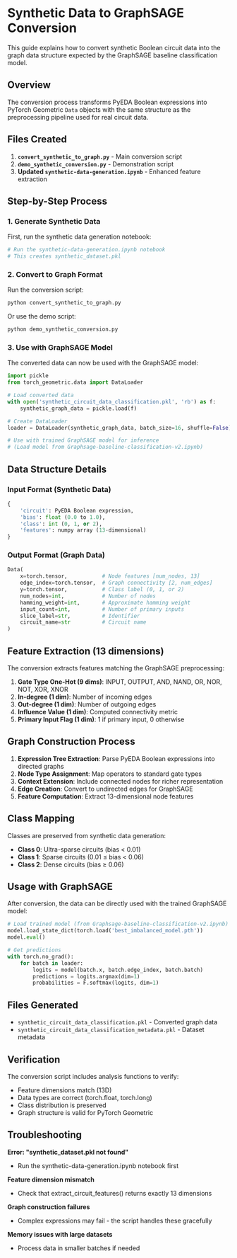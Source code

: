 # Synthetic Data to GraphSAGE Conversion

This guide explains how to convert synthetic Boolean circuit data into the graph data structure expected by the GraphSAGE baseline classification model.

## Overview

The conversion process transforms PyEDA Boolean expressions into PyTorch Geometric `Data` objects with the same structure as the preprocessing pipeline used for real circuit data.

## Files Created

1. **`convert_synthetic_to_graph.py`** - Main conversion script
2. **`demo_synthetic_conversion.py`** - Demonstration script
3. **Updated `synthetic-data-generation.ipynb`** - Enhanced feature extraction

## Step-by-Step Process

### 1. Generate Synthetic Data
First, run the synthetic data generation notebook:
```bash
# Run the synthetic-data-generation.ipynb notebook
# This creates synthetic_dataset.pkl
```

### 2. Convert to Graph Format
Run the conversion script:
```python
python convert_synthetic_to_graph.py
```

Or use the demo script:
```python
python demo_synthetic_conversion.py
```

### 3. Use with GraphSAGE Model
The converted data can now be used with the GraphSAGE model:
```python
import pickle
from torch_geometric.data import DataLoader

# Load converted data
with open('synthetic_circuit_data_classification.pkl', 'rb') as f:
    synthetic_graph_data = pickle.load(f)

# Create DataLoader
loader = DataLoader(synthetic_graph_data, batch_size=16, shuffle=False)

# Use with trained GraphSAGE model for inference
# (Load model from Graphsage-baseline-classification-v2.ipynb)
```

## Data Structure Details

### Input Format (Synthetic Data)
```python
{
    'circuit': PyEDA Boolean expression,
    'bias': float (0.0 to 1.0),
    'class': int (0, 1, or 2),
    'features': numpy array (13-dimensional)
}
```

### Output Format (Graph Data)
```python
Data(
    x=torch.tensor,           # Node features [num_nodes, 13]
    edge_index=torch.tensor,  # Graph connectivity [2, num_edges]
    y=torch.tensor,           # Class label (0, 1, or 2)
    num_nodes=int,            # Number of nodes
    hamming_weight=int,       # Approximate hamming weight
    input_count=int,          # Number of primary inputs
    slice_label=str,          # Identifier
    circuit_name=str          # Circuit name
)
```

## Feature Extraction (13 dimensions)

The conversion extracts features matching the GraphSAGE preprocessing:

1. **Gate Type One-Hot (9 dims)**: INPUT, OUTPUT, AND, NAND, OR, NOR, NOT, XOR, XNOR
2. **In-degree (1 dim)**: Number of incoming edges
3. **Out-degree (1 dim)**: Number of outgoing edges  
4. **Influence Value (1 dim)**: Computed connectivity metric
5. **Primary Input Flag (1 dim)**: 1 if primary input, 0 otherwise

## Graph Construction Process

1. **Expression Tree Extraction**: Parse PyEDA Boolean expressions into directed graphs
2. **Node Type Assignment**: Map operators to standard gate types
3. **Context Extension**: Include connected nodes for richer representation
4. **Edge Creation**: Convert to undirected edges for GraphSAGE
5. **Feature Computation**: Extract 13-dimensional node features

## Class Mapping

Classes are preserved from synthetic data generation:
- **Class 0**: Ultra-sparse circuits (bias < 0.01)
- **Class 1**: Sparse circuits (0.01 ≤ bias < 0.06)  
- **Class 2**: Dense circuits (bias ≥ 0.06)

## Usage with GraphSAGE

After conversion, the data can be directly used with the trained GraphSAGE model:

```python
# Load trained model (from Graphsage-baseline-classification-v2.ipynb)
model.load_state_dict(torch.load('best_imbalanced_model.pth'))
model.eval()

# Get predictions
with torch.no_grad():
    for batch in loader:
        logits = model(batch.x, batch.edge_index, batch.batch)
        predictions = logits.argmax(dim=1)
        probabilities = F.softmax(logits, dim=1)
```

## Files Generated

- `synthetic_circuit_data_classification.pkl` - Converted graph data
- `synthetic_circuit_data_classification_metadata.pkl` - Dataset metadata

## Verification

The conversion script includes analysis functions to verify:
- Feature dimensions match (13D)
- Data types are correct (torch.float, torch.long)
- Class distribution is preserved
- Graph structure is valid for PyTorch Geometric

## Troubleshooting

**Error: "synthetic_dataset.pkl not found"**
- Run the synthetic-data-generation.ipynb notebook first

**Feature dimension mismatch**
- Check that extract_circuit_features() returns exactly 13 dimensions

**Graph construction failures**
- Complex expressions may fail - the script handles these gracefully

**Memory issues with large datasets**
- Process data in smaller batches if needed
